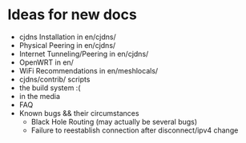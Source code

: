 # Ideas for new docs

* cjdns Installation in en/cjdns/
* Physical Peering in en/cjdns/
* Internet Tunneling/Peering in en/cjdns/
* OpenWRT in en/
* WiFi Recommendations in en/meshlocals/
* cjdns/contrib/ scripts
* the build system :(
* in the media
* FAQ
* Known bugs && their circumstances
  + Black Hole Routing (may actually be several bugs)
  + Failure to reestablish connection after disconnect/ipv4 change
